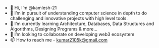 - 👋 Hi, I’m @kamlesh-21
- 👀 I’m in pursuit of understanding computer science in depth to do challenging and innovative projects with high level tools.
- 🌱 I’m currently learning Architecture, Databases, Data Structures and Algorithms, Designing Programs & more... 
- 💞️ I’m looking to collaborate on developing web3 ecosystem 
- 📫 How to reach me  - kumar2105k@gmail.com 

<!---
kamlesh-21/kamlesh-21 is a ✨ special ✨ repository because its `README.md` (this file) appears on your GitHub profile.
You can click the Preview link to take a look at your changes.
--->

